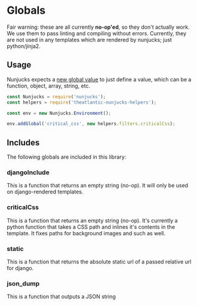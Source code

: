 # Globals

Fair warning: these are all currently **no-op'ed**, so they don't actually work. We use them to pass linting and compiling without errors. Currently, they are not used in any templates which are rendered by nunjucks; just python/jinja2.

## Usage

Nunjucks expects a [new global value](https://mozilla.github.io/nunjucks/api.html#addglobal) to just define a value, which can be a function, object, array, string, etc.

```javascript
const Nunjucks = require('nunjucks');
const helpers = require('theatlantic-nunjucks-helpers');

const env = new Nunjucks.Environment();

env.addGlobal('critical_css', new helpers.filters.criticalCss);
```

## Includes

The following globals are included in this library:

### djangoInclude

This is a function that returns an empty string (no-op). It will only be used on django-rendered templates.

### criticalCss

This is a function that returns an empty string (no-op). It's currently a python function that takes a CSS path and inlines it's contents in the template. It fixes paths for background images and such as well.

### static

This is a function that returns the absolute static url of a passed relative url for django.

### json_dump

This is a function that outputs a JSON string

